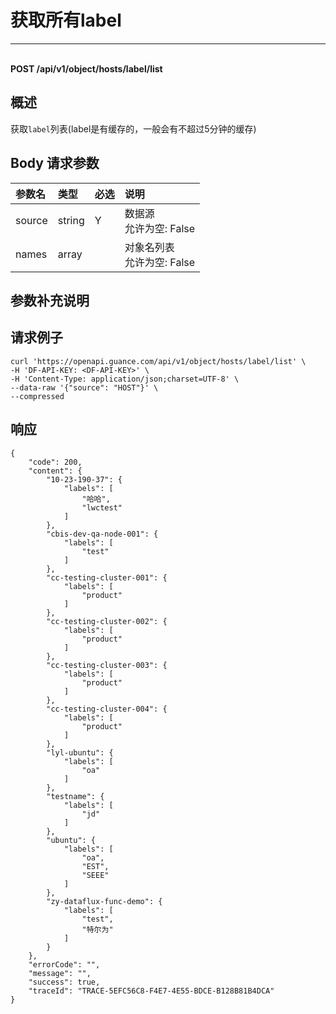 # 获取所有label

---

<br />**POST /api/v1/object/hosts/label/list**

## 概述
获取`label`列表(label是有缓存的，一般会有不超过5分钟的缓存) 




## Body 请求参数

| 参数名        | 类型     | 必选   | 说明              |
|:-----------|:-------|:-----|:----------------|
| source | string | Y | 数据源<br>允许为空: False <br> |
| names | array |  | 对象名列表<br>允许为空: False <br> |

## 参数补充说明





## 请求例子
```shell
curl 'https://openapi.guance.com/api/v1/object/hosts/label/list' \
-H 'DF-API-KEY: <DF-API-KEY>' \
-H 'Content-Type: application/json;charset=UTF-8' \
--data-raw '{"source": "HOST"}' \
--compressed 
```




## 响应
```shell
{
    "code": 200,
    "content": {
        "10-23-190-37": {
            "labels": [
                "哈哈",
                "lwctest"
            ]
        },
        "cbis-dev-qa-node-001": {
            "labels": [
                "test"
            ]
        },
        "cc-testing-cluster-001": {
            "labels": [
                "product"
            ]
        },
        "cc-testing-cluster-002": {
            "labels": [
                "product"
            ]
        },
        "cc-testing-cluster-003": {
            "labels": [
                "product"
            ]
        },
        "cc-testing-cluster-004": {
            "labels": [
                "product"
            ]
        },
        "lyl-ubuntu": {
            "labels": [
                "oa"
            ]
        },
        "testname": {
            "labels": [
                "jd"
            ]
        },
        "ubuntu": {
            "labels": [
                "oa",
                "EST",
                "SEEE"
            ]
        },
        "zy-dataflux-func-demo": {
            "labels": [
                "test",
                "特尔为"
            ]
        }
    },
    "errorCode": "",
    "message": "",
    "success": true,
    "traceId": "TRACE-5EFC56C8-F4E7-4E55-BDCE-B128B81B4DCA"
} 
```




